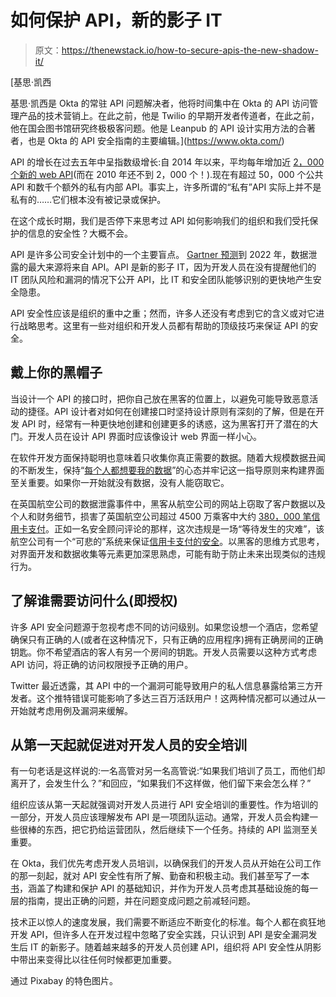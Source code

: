 # 如何保护 API，新的影子 IT

> 原文：<https://thenewstack.io/how-to-secure-apis-the-new-shadow-it/>

[](https://www.okta.com/)

 [基思·凯西

基思·凯西是 Okta 的常驻 API 问题解决者，他将时间集中在 Okta 的 API 访问管理产品的技术营销上。在此之前，他是 Twilio 的早期开发者传道者，在此之前，他在国会图书馆研究终极极客问题。他是 Leanpub 的 API 设计实用方法的合著者，也是 Okta 的 API 安全指南的主要编辑。](https://www.okta.com/) [](https://www.okta.com/)

API 的增长在过去五年中呈指数级增长:自 2014 年以来，平均每年增加近 [2，000 个新的 web API](https://www.programmableweb.com/news/programmableweb-api-directory-eclipses-17000-api-economy-continues-surge/research/2017/03/13)(而在 2010 年还不到 2，000 个！).现在有超过 50，000 个公共 API 和数千个额外的私有内部 API。事实上，许多所谓的“私有”API 实际上并不是私有的……它们根本没有被记录或保护。

在这个成长时期，我们是否停下来思考过 API 如何影响我们的组织和我们受托保护的信息的安全性？大概不会。

API 是许多公司安全计划中的一个主要盲点。 [Gartner 预测](https://www.gartner.com/doc/3834704/build-effective-api-security-strategy)到 2022 年，数据泄露的最大来源将来自 API。API 是新的影子 IT，因为开发人员在没有提醒他们的 IT 团队风险和漏洞的情况下公开 API，比 IT 和安全团队能够识别的更快地产生安全隐患。

API 安全性应该是组织的重中之重；然而，许多人还没有考虑到它的含义或对它进行战略思考。这里有一些对组织和开发人员都有帮助的顶级技巧来保证 API 的安全。

## 戴上你的黑帽子

当设计一个 API 的接口时，把你自己放在黑客的位置上，以避免可能导致恶意活动的捷径。API 设计者对如何在创建接口时坚持设计原则有深刻的了解，但是在开发 API 时，经常有一种更快地创建和创建更多的诱惑，这为黑客打开了潜在的大门。开发人员在设计 API 界面时应该像设计 web 界面一样小心。

在软件开发方面保持聪明也意味着只收集你真正需要的数据。随着大规模数据丑闻的不断发生，保持“[每个人都想要我的数据](https://www.soapui.org/learn/security/state-of-api-security.html)”的心态并牢记这一指导原则来构建界面至关重要。如果你一开始就没有数据，没有人能窃取它。

在英国航空公司的数据泄露事件中，黑客从航空公司的网站上窃取了客户数据以及个人和财务细节，损害了英国航空公司超过 4500 万乘客中大约 [380，000 笔信用卡支付](https://techcrunch.com/2018/09/06/british-airways-customer-data-stolen-in-data-breach/)。正如一名安全顾问评论的那样，这次违规是一场“等待发生的灾难”，该航空公司有一个“可悲的”系统来保证[信用卡支付的安全](https://www.thetimes.co.uk/article/british-airways-hack-was-a-disaster-waiting-to-happen-m62rn05v0)。以黑客的思维方式思考，对界面开发和数据收集等元素更加深思熟虑，可能有助于防止未来出现类似的违规行为。

## 了解谁需要访问什么(即授权)

许多 API 安全问题源于忽视考虑不同的访问级别。如果您设想一个酒店，您希望确保只有正确的人(或者在这种情况下，只有正确的应用程序)拥有正确房间的正确钥匙。你不希望酒店的客人有另一个房间的钥匙。开发人员需要以这种方式考虑 API 访问，将正确的访问权限授予正确的用户。

Twitter 最近透露，其 API 中的一个漏洞可能导致用户的私人信息暴露给第三方开发者。这个推特错误可能影响了多达三百万活跃用户！这两种情况都可以通过从一开始就考虑用例及漏洞来缓解。

## 从第一天起就促进对开发人员的安全培训

有一句老话是这样说的:一名高管对另一名高管说:“如果我们培训了员工，而他们却离开了，会发生什么？”和回应，“如果我们不这样做，他们留下来会怎么样？”

组织应该从第一天起就强调对开发人员进行 API 安全培训的重要性。作为培训的一部分，开发人员应该理解发布 API 是一项团队运动。通常，开发人员会构建一些很棒的东西，把它扔给运营团队，然后继续下一个任务。持续的 API 监测至关重要。

在 Okta，我们优先考虑开发人员培训，以确保我们的开发人员从开始在公司工作的那一刻起，就对 API 安全性有所了解、勤奋和积极主动。我们甚至写了一本[书](https://developer.okta.com/books/api-security/)，涵盖了构建和保护 API 的基础知识，并作为开发人员考虑其基础设施的每一层的指南，提出正确的问题，并在问题变成问题之前减轻问题。

技术正以惊人的速度发展，我们需要不断适应不断变化的标准。每个人都在疯狂地开发 API，但许多人在开发过程中忽略了安全实践，只认识到 API 是安全漏洞发生后 IT 的新影子。随着越来越多的开发人员创建 API，组织将 API 安全性从阴影中带出来变得比以往任何时候都更加重要。

通过 Pixabay 的特色图片。

<svg xmlns:xlink="http://www.w3.org/1999/xlink" viewBox="0 0 68 31" version="1.1"><title>Group</title> <desc>Created with Sketch.</desc></svg>